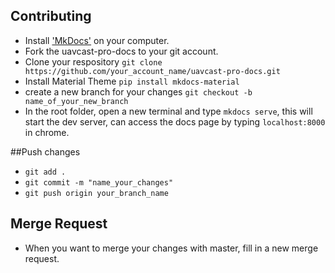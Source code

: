 ## Contributing

- Install ['MkDocs'](https://www.mkdocs.org/#installation) on your computer.
- Fork the uavcast-pro-docs to your git account.
- Clone your respository `git clone https://github.com/your_account_name/uavcast-pro-docs.git`
- Install Material Theme `pip install mkdocs-material`
- create a new branch for your changes `git checkout -b name_of_your_new_branch`
- In the root folder, open a new terminal and type `mkdocs serve`, this will start the dev server, can access the docs page by typing `localhost:8000` in chrome.

##Push changes

- `git add .`
- `git commit -m "name_your_changes"`
- `git push origin your_branch_name`

## Merge Request

- When you want to merge your changes with master, fill in a new merge request.
